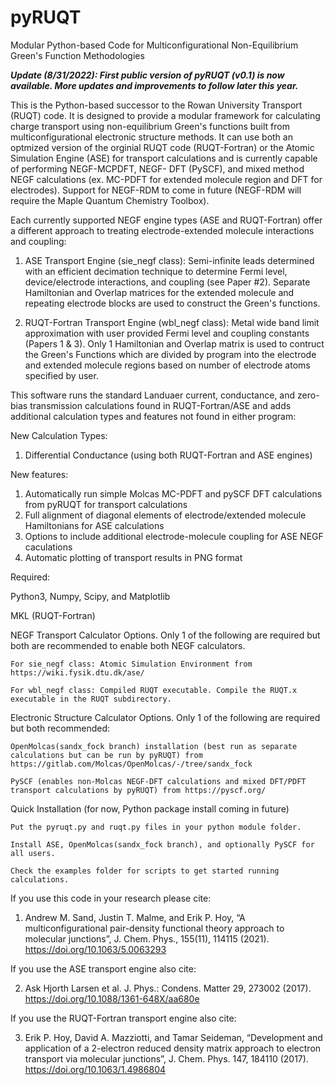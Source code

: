 # pyRUQT
Modular Python-based Code for Multiconfigurational Non-Equilibrium Green's Function Methodologies


***Update (8/31/2022): First public version of pyRUQT (v0.1) is now available. More updates and improvements to follow later this year.***

This is the Python-based successor to the Rowan University Transport (RUQT) code. It is designed to provide a modular framework for calculating charge 
transport using non-equilibrium Green's functions built from multiconfigurational electronic structure methods. It can use both an optmized version of the 
orginial RUQT code (RUQT-Fortran) or the Atomic Simulation Engine (ASE) for transport calculations and is currently capable of performing NEGF-MCPDFT, NEGF-
DFT (PySCF), and mixed method NEGF calculations (ex. MC-PDFT for extended molecule region and DFT for electrodes). Support for NEGF-RDM to come in future 
(NEGF-RDM will require the Maple Quantum Chemistry Toolbox).

Each currently supported NEGF engine types (ASE and RUQT-Fortran) offer a different approach to treating electrode-extended molecule interactions and coupling:

1. ASE Transport Engine (sie_negf class): Semi-infinite leads determined with an efficient decimation technique to determine Fermi level, device/electrode 
interactions, and coupling (see Paper #2). Separate Hamiltonian and Overlap matrices for the extended molecule and repeating electrode blocks are used to 
construct the Green's functions.

2. RUQT-Fortran Transport Engine (wbl_negf class): Metal wide band limit approximation with user provided Fermi level and coupling constants (Papers 1 & 3). Only 1 
Hamiltonian and Overlap matrix is used to contruct the Green's Functions which are divided by program into the electrode and extended molecule regions 
based on number of electrode atoms specified by user.

This software runs the standard Landuaer current, conductance, and zero-bias transmission calculations found in RUQT-Fortran/ASE and adds additional calculation types and features not found in either program:

New Calculation Types:
  1. Differential Conductance (using both RUQT-Fortran and ASE engines)
    
New features:
  1.  Automatically run simple Molcas MC-PDFT and pySCF DFT calculations from pyRUQT for transport calculations
  2.  Full alignment of diagonal elements of electrode/extended molecule Hamiltonians for ASE calculations
  3.  Options to include additional electrode-molecule coupling for ASE NEGF caculations
  4.  Automatic plotting of transport results in PNG format

Required:

Python3, Numpy, Scipy, and Matplotlib

MKL (RUQT-Fortran)


NEGF Transport Calculator Options. Only 1 of the following are required but both are recommended to enable both NEGF calculators.

    For sie_negf class: Atomic Simulation Environment from https://wiki.fysik.dtu.dk/ase/

    For wbl_negf class: Compiled RUQT executable. Compile the RUQT.x executable in the RUQT subdirectory.

Electronic Structure Calculator Options. Only 1 of the following are required but both recommended:

    OpenMolcas(sandx_fock branch) installation (best run as separate calculations but can be run by pyRUQT) from https://gitlab.com/Molcas/OpenMolcas/-/tree/sandx_fock

    PySCF (enables non-Molcas NEGF-DFT calculations and mixed DFT/PDFT transport calculations by pyRUQT) from https://pyscf.org/

Quick Installation (for now, Python package install coming in future)

    Put the pyruqt.py and ruqt.py files in your python module folder.

    Install ASE, OpenMolcas(sandx_fock branch), and optionally PySCF for all users.

    Check the examples folder for scripts to get started running calculations.

If you use this code in your research please cite:

1. Andrew M. Sand, Justin T. Malme, and Erik P. Hoy, “A multiconfigurational pair-density functional theory approach to molecular junctions”, J. Chem. Phys., 155(11), 114115 (2021). https://doi.org/10.1063/5.0063293 

If you use the ASE transport engine also cite:

2. Ask Hjorth Larsen et al. J. Phys.: Condens. Matter 29, 273002 (2017). https://doi.org/10.1088/1361-648X/aa680e

If you use the RUQT-Fortran transport engine also cite:

3. Erik P. Hoy, David A. Mazziotti, and Tamar Seideman, “Development and application of a 2-electron reduced density matrix approach to electron transport 
via molecular junctions”, J. Chem. Phys. 147, 184110 (2017). https://doi.org/10.1063/1.4986804
